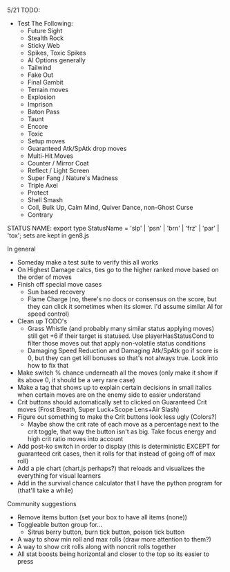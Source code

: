 5/21
TODO:
- Test The Following:
  - Future Sight
  - Stealth Rock
  - Sticky Web
  - Spikes, Toxic Spikes
  - AI Options generally
  - Tailwind
  - Fake Out
  - Final Gambit
  - Terrain moves
  - Explosion
  - Imprison
  - Baton Pass
  - Taunt
  - Encore
  - Toxic
  - Setup moves
  - Guaranteed Atk/SpAtk drop moves
  - Multi-Hit Moves
  - Counter / Mirror Coat
  - Reflect / Light Screen
  - Super Fang / Nature's Madness
  - Triple Axel
  - Protect
  - Shell Smash
  - Coil, Bulk Up, Calm Mind, Quiver Dance, non-Ghost Curse
  - Contrary

STATUS NAME: 
export type StatusName = 'slp' | 'psn' | 'brn' | 'frz' | 'par' | 'tox';
sets are kept in gen8.js

In general
- Someday make a test suite to verify this all works
- On Highest Damage calcs, ties go to the higher ranked move based on the order of moves
- Finish off special move cases
  - Sun based recovery
  - Flame Charge (no, there's no docs or consensus on the score, but they can click it sometimes when its slower. I'd assume similar AI for speed control)
- Clean up TODO's
  - Grass Whistle (and probably many similar status applying moves) still get +6 if their target is statused. Use playerHasStatusCond to filter those moves out that apply non-volatile status conditions
  - Damaging Speed Reduction and Damaging Atk/SpAtk go if score is 0, but they can get kill bonuses so that's not always true. Look into how to fix that
- Make switch % chance underneath all the moves (only make it show if its above 0, it should be a very rare case)
- Make a <span> tag that shows up to explain certain decisions in small italics when certain moves are on the enemy side to easier understand
- Crit buttons should automatically set to clicked on Guaranteed Crit moves (Frost Breath, Super Luck+Scope Lens+Air Slash)
- Figure out something to make the Crit buttons look less ugly (Colors?)
  - Maybe show the crit rate of each move as a percentage next to the crit toggle, that way the button isn't as big. Take focus energy and high crit ratio moves into account
- Add post-ko switch in order to display (this is deterministic EXCEPT for guaranteed crit cases, then it rolls for that instead of going off of max roll)
- Add a pie chart (chart.js perhaps?) that reloads and visualizes the everything for visual learners
- Add in the survival chance calculator that I have the python program for (that'll take a while)

Community suggestions
- Remove items button (set your box to have all items (none))
- Toggleable button group for...
  - Sitrus berry button, burn tick button, poison tick button
- A way to show min roll and max rolls (draw more attention to them?)
- A way to show crit rolls along with noncrit rolls together
- All stat boosts being horizontal and closer to the top so its easier to press